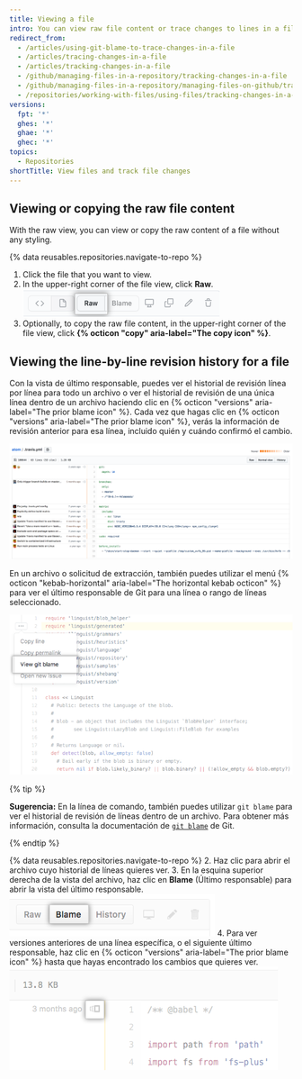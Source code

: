 ```yaml
---
title: Viewing a file
intro: You can view raw file content or trace changes to lines in a file and discover how parts of the file evolved over time.
redirect_from:
  - /articles/using-git-blame-to-trace-changes-in-a-file
  - /articles/tracing-changes-in-a-file
  - /articles/tracking-changes-in-a-file
  - /github/managing-files-in-a-repository/tracking-changes-in-a-file
  - /github/managing-files-in-a-repository/managing-files-on-github/tracking-changes-in-a-file
  - /repositories/working-with-files/using-files/tracking-changes-in-a-file
versions:
  fpt: '*'
  ghes: '*'
  ghae: '*'
  ghec: '*'
topics:
  - Repositories
shortTitle: View files and track file changes
---
```


## Viewing or copying the raw file content

With the raw view, you can view or copy the raw content of a file without any styling.

{% data reusables.repositories.navigate-to-repo %}
1. Click the file that you want to view.
2. In the upper-right corner of the file view, click **Raw**. ![Screenshot of the Raw button in the file header](/assets/images/help/repository/raw-file-button.png)
3. Optionally, to copy the raw file content, in the upper-right corner of the file view, click **{% octicon "copy" aria-label="The copy icon" %}**.

## Viewing the line-by-line revision history for a file

Con la vista de último responsable, puedes ver el historial de revisión línea por línea para todo un archivo o ver el historial de revisión de una única línea dentro de un archivo haciendo clic en {% octicon "versions" aria-label="The prior blame icon" %}. Cada vez que hagas clic en {% octicon "versions" aria-label="The prior blame icon" %}, verás la información de revisión anterior para esa línea, incluido quién y cuándo confirmó el cambio.

![Vista de último responsable de Git](/assets/images/help/repository/git_blame.png)

En un archivo o solicitud de extracción, también puedes utilizar el menú {% octicon "kebab-horizontal" aria-label="The horizontal kebab octicon" %} para ver el último responsable de Git para una línea o rango de líneas seleccionado.

![Menú Kebab con opciones para ver el último responsable de Git para una línea seleccionada](/assets/images/help/repository/view-git-blame-specific-line.png)

{% tip %}

**Sugerencia:** En la línea de comando, también puedes utilizar `git blame` para ver el historial de revisión de líneas dentro de un archivo. Para obtener más información, consulta la documentación de [ `git blame`](https://git-scm.com/docs/git-blame) de Git.

{% endtip %}

{% data reusables.repositories.navigate-to-repo %}
2. Haz clic para abrir el archivo cuyo historial de líneas quieres ver.
3. En la esquina superior derecha de la vista del archivo, haz clic en **Blame** (Último responsable) para abrir la vista del último responsable. ![Botón Blame (Último responsable)](/assets/images/help/repository/blame-button.png)
4. Para ver versiones anteriores de una línea específica, o el siguiente último responsable, haz clic en {% octicon "versions" aria-label="The prior blame icon" %} hasta que hayas encontrado los cambios que quieres ver. ![Botón Prior blame (Último responsable anterior)](/assets/images/help/repository/prior-blame-button.png)

